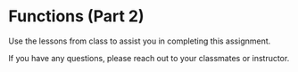 # Functions (Part 2)

Use the lessons from class to assist you in completing this assignment.

If you have any questions, please reach out to your classmates or instructor.
